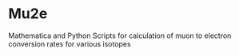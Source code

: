# Mu2e
Mathematica and Python Scripts for calculation of muon to electron conversion rates for various isotopes
